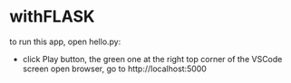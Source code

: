 # withFLASK

to run this app, open hello.py:
- click Play button, the green one at the right top corner of the VSCode screen
open browser, go to http://localhost:5000
